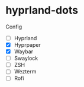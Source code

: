 # hyprland-dots
Config

- [ ] Hyprland
- [x] Hyprpaper
- [x] Waybar
- [ ] Swaylock
- [ ] ZSH
- [ ] Wezterm
- [ ] Rofi
